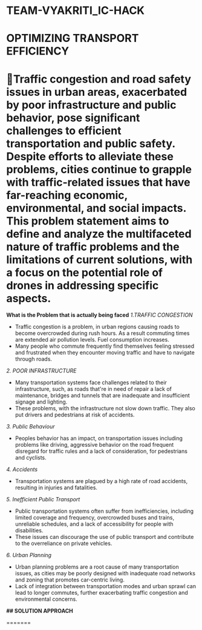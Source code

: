 # TEAM-VYAKRITI_IC-HACK
# OPTIMIZING TRANSPORT EFFICIENCY

# 🚦Traffic congestion and road safety issues in urban areas, exacerbated by poor infrastructure and public behavior, pose significant challenges to efficient transportation and public safety. Despite efforts to alleviate these problems, cities continue to grapple with traffic-related issues that have far-reaching economic, environmental, and social impacts. This problem statement aims to define and analyze the multifaceted nature of traffic problems and the limitations of current solutions, with a focus on the potential role of drones in addressing specific aspects.

**What is the Problem that is actually being faced**
 *1.TRAFFIC CONGESTION*
 * Traffic congestion is a problem, in urban regions causing roads to become overcrowded during rush hours. As a result commuting times are extended air pollution levels. Fuel consumption increases.
 * Many people who commute frequently find themselves feeling stressed and frustrated when they encounter moving traffic and have to navigate through roads.

 *2. POOR INFRASTRUCTURE*
 * Many transportation systems face challenges related to their infrastructure, such, as roads that're in need of repair a lack of maintenance, bridges and tunnels that are inadequate and insufficient signage and lighting.
 * These problems, with the infrastructure not slow down traffic. They also put drivers and pedestrians at risk of accidents.

 *3. Public Behaviour*
 * Peoples behavior has an impact, on transportation issues including problems like driving, aggressive behavior on the road frequent disregard for traffic rules and a lack of consideration, for pedestrians and cyclists.

 *4. Accidents*
 * Transportation systems are plagued by a high rate of road accidents, resulting in injuries and fatalities.

 *5. Inefficient Public Transport*
 * Public transportation systems often suffer from inefficiencies, including limited coverage and frequency, overcrowded buses and trains, unreliable schedules, and a lack of accessibility for people with disabilities.
 * These issues can discourage the use of public transport and contribute to the overreliance on private vehicles.

 *6. Urban Planning*
 * Urban planning problems are a root cause of many transportation issues, as cities may be poorly designed with inadequate road networks and zoning that promotes car-centric living.
 * Lack of integration between transportation modes and urban sprawl can lead to longer commutes, further exacerbating traffic congestion and environmental concerns.

 **## SOLUTION APPROACH**
 

 
=======
